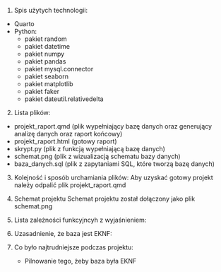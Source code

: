 1. Spis użytych technologii:
  - Quarto
  - Python:
    * pakiet random
    * pakiet datetime
    * pakiet numpy
    * pakiet pandas
    * pakiet mysql.connector
    * pakiet seaborn
    * pakiet matplotlib
    * pakiet faker
    * pakiet dateutil.relativedelta
2. Lista plików:
  - projekt_raport.qmd (plik wypełniający bazę danych oraz generujący analizę danych oraz raport końcowy)
  - projekt_raport.html (gotowy raport)
  - skrypt.py (plik z funkcją wypełniającą bazę danych)
  - schemat.png (plik z wizualizacją schematu bazy danych)
  - baza_danych.sql (plik z zapytaniami SQL, które tworzą bazę danych)

3. Kolejność i sposób urchamiania plików:
  Aby uzyskać gotowy projekt należy odpalić plik projekt_raport.qmd

4. Schemat projektu
  Schemat projektu został dołączony jako plik schemat.png

5. Lista zależności funkcyjncyh z wyjaśnieniem:

6. Uzasadnienie, że baza jest EKNF:

7. Co było najtrudniejsze podczas projektu:
   - Pilnowanie tego, żeby baza była EKNF

